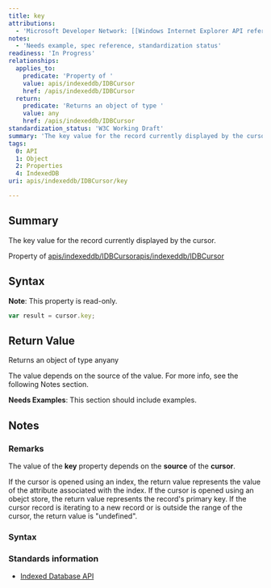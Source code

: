 ```yaml
---
title: key
attributions:
  - 'Microsoft Developer Network: [[Windows Internet Explorer API reference](http://msdn.microsoft.com/en-us/library/ie/hh828809%28v=vs.85%29.aspx) Article]'
notes:
  - 'Needs example, spec reference, standardization status'
readiness: 'In Progress'
relationships:
  applies_to:
    predicate: 'Property of '
    value: apis/indexeddb/IDBCursor
    href: /apis/indexeddb/IDBCursor
  return:
    predicate: 'Returns an object of type '
    value: any
    href: /apis/indexeddb/IDBCursor
standardization_status: 'W3C Working Draft'
summary: 'The key value for the record currently displayed by the cursor.'
tags:
  0: API
  1: Object
  2: Properties
  4: IndexedDB
uri: apis/indexeddb/IDBCursor/key

---
```

## <span>Summary</span>

The key value for the record currently displayed by the cursor.

Property of [apis/indexeddb/IDBCursor](/apis/indexeddb/IDBCursor)[apis/indexeddb/IDBCursor](/apis/indexeddb/IDBCursor)

## <span>Syntax</span>

**Note**: This property is read-only.

``` js
var result = cursor.key;
```

## <span>Return Value</span>

Returns an object of type anyany

The value depends on the source of the value. For more info, see the following Notes section.

**Needs Examples**: This section should include examples.

## <span>Notes</span>

### <span>Remarks</span>

The value of the **key** property depends on the **source** of the **cursor**.

If the cursor is opened using an index, the return value represents the value of the attribute associated with the index. If the cursor is opened using an obejct store, the return value represents the record's primary key. If the cursor record is iterating to a new record or is outside the range of the cursor, the return value is "undefined".

### <span>Syntax</span>

### <span>Standards information</span>

-   [Indexed Database API](http://go.microsoft.com/fwlink/p/?LinkId=224519)
